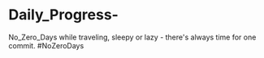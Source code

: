 # Daily_Progress-
No_Zero_Days while traveling, sleepy or lazy - there's always time for one commit. #NoZeroDays
